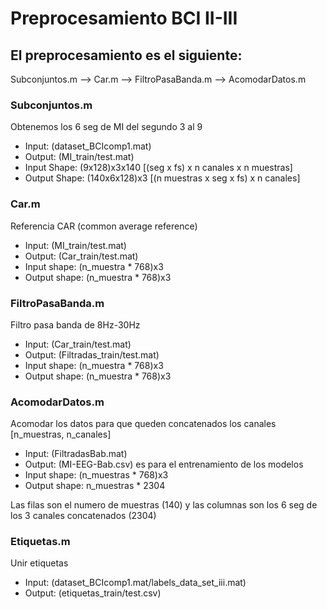 # Preprocesamiento BCI II-III
## El preprocesamiento es el siguiente:
Subconjuntos.m --> Car.m --> FiltroPasaBanda.m --> AcomodarDatos.m

### Subconjuntos.m
Obtenemos los 6 seg de MI del segundo 3 al 9
* Input: (dataset_BCIcomp1.mat)
* Output: (MI_train/test.mat)
* Input Shape: (9x128)x3x140 [(seg x fs) x n canales x n muestras]
* Output Shape: (140x6x128)x3 [(n muestras x seg x fs) x n canales]

### Car.m
Referencia CAR (common average reference)
* Input: (MI_train/test.mat)
* Output: (Car_train/test.mat)
* Input shape: (n_muestra * 768)x3
* Output shape: (n_muestra * 768)x3

### FiltroPasaBanda.m
Filtro pasa banda de 8Hz-30Hz
* Input: (Car_train/test.mat)
* Output: (Filtradas_train/test.mat)
* Input shape: (n_muestra * 768)x3
* Output shape: (n_muestra * 768)x3

### AcomodarDatos.m
Acomodar los datos para que queden concatenados los canales [n_muestras, n_canales]
* Input: (FiltradasBab.mat)
* Output: (MI-EEG-Bab.csv) es para el entrenamiento de los modelos
* Input shape: (n_muestras * 768)x3
* Output shape: n_muestras * 2304

Las filas son el numero de muestras (140) y las columnas son los 6 seg de los 3 canales concatenados (2304)

### Etiquetas.m
Unir etiquetas
* Input: (dataset_BCIcomp1.mat/labels_data_set_iii.mat)
* Output: (etiquetas_train/test.csv)